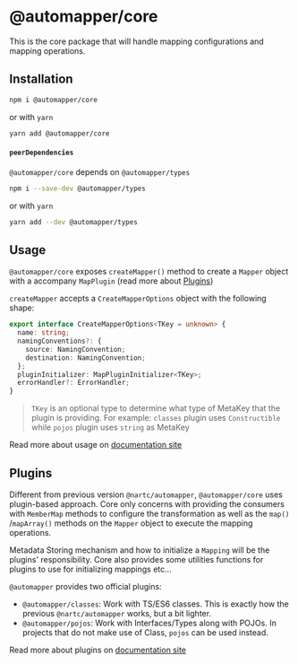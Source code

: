 # @automapper/core

This is the core package that will handle mapping configurations and mapping operations.

## Installation

```sh
npm i @automapper/core
```

or with `yarn`

```sh
yarn add @automapper/core
```

#### `peerDependencies`

`@automapper/core` depends on `@automapper/types`

```sh
npm i --save-dev @automapper/types
```

or with `yarn`

```sh
yarn add --dev @automapper/types
```

## Usage

`@automapper/core` exposes `createMapper()` method to create a `Mapper` object with a accompany `MapPlugin` (read more
about [Plugins](#Plugins))

`createMapper` accepts a `CreateMapperOptions` object with the following shape:

```ts
export interface CreateMapperOptions<TKey = unknown> {
  name: string;
  namingConventions?: {
    source: NamingConvention;
    destination: NamingConvention;
  };
  pluginInitializer: MapPluginInitializer<TKey>;
  errorHandler?: ErrorHandler;
}
```

> `TKey` is an optional type to determine what type of MetaKey that the plugin is providing. For example: `classes` plugin uses `Constructible` while `pojos` plugin uses `string` as MetaKey

Read more about usage on [documentation site](https://automapperts.netlify.app/docs/api/create-mapper)

## Plugins

Different from previous version `@nartc/automapper`, `@automapper/core` uses plugin-based approach. Core only concerns
with providing the consumers with `MemberMap` methods to configure the transformation as well as the `map()`
/`mapArray()` methods on the `Mapper` object to execute the mapping operations.

Metadata Storing mechanism and how to initialize a `Mapping` will be the plugins' responsibility. Core also provides
some utilities functions for plugins to use for initializing mappings etc...

`@automapper` provides two official plugins:

- `@automapper/classes`: Work with TS/ES6 classes. This is exactly how the previous `@nartc/automapper` works, but a bit
  lighter.
- `@automapper/pojos`: Work with Interfaces/Types along with POJOs. In projects that do not make use of Class, `pojos`
  can be used instead.

Read more about plugins on [documentation site](https://automapperts.netlify.app/docs/plugins-system/introduce-to-plugins)
